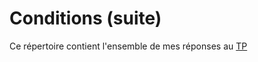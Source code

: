 # Conditions (suite)

Ce répertoire contient l'ensemble de mes réponses au [TP](http://www.iut-fbleau.fr/sitebp/apl11/conditions2/)
